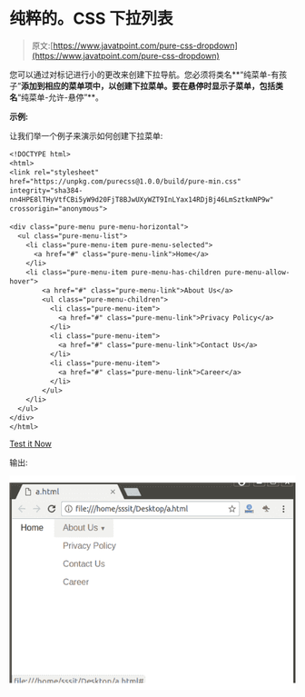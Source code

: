 # 纯粹的。CSS 下拉列表

> 原文:[https://www.javatpoint.com/pure-css-dropdown](https://www.javatpoint.com/pure-css-dropdown)

您可以通过对标记进行小的更改来创建下拉导航。您必须将类名**“纯菜单-有孩子”**添加到相应的菜单项中，以创建下拉菜单。要在悬停时显示子菜单，包括类名**“纯菜单-允许-悬停”**。

**示例:**

让我们举一个例子来演示如何创建下拉菜单:

```
<!DOCTYPE html>
<html>
<link rel="stylesheet" 
href="https://unpkg.com/purecss@1.0.0/build/pure-min.css" 
integrity="sha384-nn4HPE8lTHyVtfCBi5yW9d20FjT8BJwUXyWZT9InLYax14RDjBj46LmSztkmNP9w" 
crossorigin="anonymous">

<div class="pure-menu pure-menu-horizontal">
  <ul class="pure-menu-list">
    <li class="pure-menu-item pure-menu-selected">
      <a href="#" class="pure-menu-link">Home</a>
    </li>
    <li class="pure-menu-item pure-menu-has-children pure-menu-allow-hover">
        <a href="#" class="pure-menu-link">About Us</a>
        <ul class="pure-menu-children">
          <li class="pure-menu-item">
            <a href="#" class="pure-menu-link">Privacy Policy</a>
          </li>
          <li class="pure-menu-item">
            <a href="#" class="pure-menu-link">Contact Us</a>
          </li>
          <li class="pure-menu-item">
            <a href="#" class="pure-menu-link">Career</a>
          </li>
        </ul>
    </li>
  </ul>
</div>
</html>

```

[Test it Now](https://www.javatpoint.com/oprweb/test.jsp?filename=purecssdropdown1)

输出:

![PureCSS Dropdown 1](img/3b0274f3158a76ddb80efe702769f4d7.png)